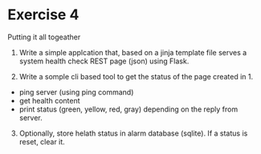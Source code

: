 # Exercise 4

Putting it all togeather

1. Write a simple applcation that, based on a jinja template file serves a system health check REST page (json) using Flask.

2. Write a somple cli based tool to get the status of the page created in 1.
 - ping server (using ping command)
 - get health content
 - print status (green, yellow, red, gray) depending on the reply from server.

3. Optionally, store helath status in alarm database (sqlite). If a status is reset, clear it.
